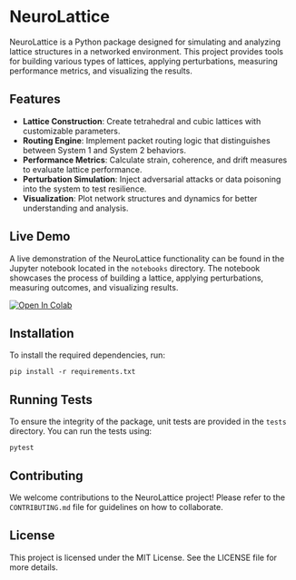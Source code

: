 # NeuroLattice

NeuroLattice is a Python package designed for simulating and analyzing lattice structures in a networked environment. This project provides tools for building various types of lattices, applying perturbations, measuring performance metrics, and visualizing the results.

## Features

- **Lattice Construction**: Create tetrahedral and cubic lattices with customizable parameters.
- **Routing Engine**: Implement packet routing logic that distinguishes between System 1 and System 2 behaviors.
- **Performance Metrics**: Calculate strain, coherence, and drift measures to evaluate lattice performance.
- **Perturbation Simulation**: Inject adversarial attacks or data poisoning into the system to test resilience.
- **Visualization**: Plot network structures and dynamics for better understanding and analysis.

## Live Demo

A live demonstration of the NeuroLattice functionality can be found in the Jupyter notebook located in the `notebooks` directory. The notebook showcases the process of building a lattice, applying perturbations, measuring outcomes, and visualizing results.

[![Open In Colab](https://colab.research.google.com/assets/colab-badge.svg)](https://colab.research.google.com/github/YOUR_USERNAME/NeuroLattice/blob/main/notebooks/neuro_lattice_demo.ipynb)

## Installation

To install the required dependencies, run:

```
pip install -r requirements.txt
```

## Running Tests

To ensure the integrity of the package, unit tests are provided in the `tests` directory. You can run the tests using:

```
pytest
```

## Contributing

We welcome contributions to the NeuroLattice project! Please refer to the `CONTRIBUTING.md` file for guidelines on how to collaborate.

## License

This project is licensed under the MIT License. See the LICENSE file for more details.